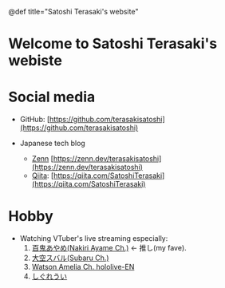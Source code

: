 @def title="Satoshi Terasaki's website"

# Welcome to Satoshi Terasaki's webiste

# Social media

- GitHub: [https://github.com/terasakisatoshi](https://github.com/terasakisatoshi)

- Japanese tech blog
    - [Zenn](https://zenn.dev/) [https://zenn.dev/terasakisatoshi](https://zenn.dev/terasakisatoshi)
    - [Qiita](https://qiita.com/): [https://qiita.com/SatoshiTerasaki](https://qiita.com/SatoshiTerasaki)

# Hobby

- Watching VTuber's live streaming especially:
  1. [百鬼あやめ(Nakiri Ayame Ch.)](https://www.youtube.com/channel/UC7fk0CB07ly8oSl0aqKkqFg) $\leftarrow$ 推し(my fave).
  1. [大空スバル(Subaru Ch.)](https://www.youtube.com/channel/UCvzGlP9oQwU--Y0r9id_jnA)
  1. [Watson Amelia Ch. hololive-EN](https://www.youtube.com/channel/UCyl1z3jo3XHR1riLFKG5UAg)
  1. [しぐれうい](https://www.youtube.com/channel/UCt30jJgChL8qeT9VPadidSw)